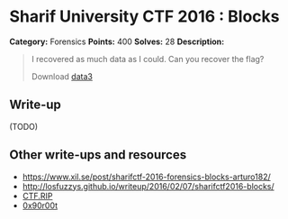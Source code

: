 # Sharif University CTF 2016 : Blocks

**Category:** Forensics
**Points:** 400
**Solves:** 28
**Description:**

> I recovered as much data as I could. Can you recover the flag?
>
> Download [data3](./data3)


## Write-up

(TODO)

## Other write-ups and resources

* <https://www.xil.se/post/sharifctf-2016-forensics-blocks-arturo182/>
* <http://losfuzzys.github.io/writeup/2016/02/07/sharifctf2016-blocks/>
* [CTF.RIP](https://ctf.rip/sharifctf-2016-blocks-forensics-400-point-challenge/)
* [0x90r00t](https://0x90r00t.com/2016/02/08/sharif-university-ctf-2016-forensic-400-blocks-write-up/)
